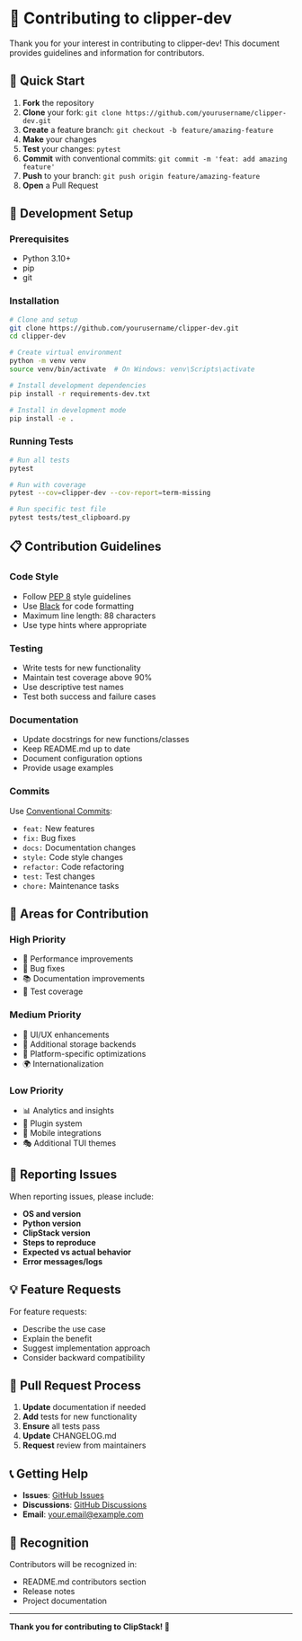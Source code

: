 # 🤝 Contributing to clipper-dev

Thank you for your interest in contributing to clipper-dev! This document provides guidelines and information for contributors.

## 🚀 Quick Start

1. **Fork** the repository
2. **Clone** your fork: `git clone https://github.com/yourusername/clipper-dev.git`
3. **Create** a feature branch: `git checkout -b feature/amazing-feature`
4. **Make** your changes
5. **Test** your changes: `pytest`
6. **Commit** with conventional commits: `git commit -m 'feat: add amazing feature'`
7. **Push** to your branch: `git push origin feature/amazing-feature`
8. **Open** a Pull Request

## 🧪 Development Setup

### Prerequisites

- Python 3.10+
- pip
- git

### Installation

```bash
# Clone and setup
git clone https://github.com/yourusername/clipper-dev.git
cd clipper-dev

# Create virtual environment
python -m venv venv
source venv/bin/activate  # On Windows: venv\Scripts\activate

# Install development dependencies
pip install -r requirements-dev.txt

# Install in development mode
pip install -e .
```

### Running Tests

```bash
# Run all tests
pytest

# Run with coverage
pytest --cov=clipper-dev --cov-report=term-missing

# Run specific test file
pytest tests/test_clipboard.py
```



## 📋 Contribution Guidelines

### Code Style

- Follow [PEP 8](https://pep8.org/) style guidelines
- Use [Black](https://black.readthedocs.io/) for code formatting
- Maximum line length: 88 characters
- Use type hints where appropriate

### Testing

- Write tests for new functionality
- Maintain test coverage above 90%
- Use descriptive test names
- Test both success and failure cases

### Documentation

- Update docstrings for new functions/classes
- Keep README.md up to date
- Document configuration options
- Provide usage examples

### Commits

Use [Conventional Commits](https://www.conventionalcommits.org/):

- `feat:` New features
- `fix:` Bug fixes
- `docs:` Documentation changes
- `style:` Code style changes
- `refactor:` Code refactoring
- `test:` Test changes
- `chore:` Maintenance tasks

## 🎯 Areas for Contribution

### High Priority

- 🚀 Performance improvements
- 🐛 Bug fixes
- 📚 Documentation improvements
- 🧪 Test coverage

### Medium Priority

- 🎨 UI/UX enhancements
- 🔧 Additional storage backends
- 📱 Platform-specific optimizations
- 🌍 Internationalization

### Low Priority

- 📊 Analytics and insights
- 🔌 Plugin system
- 📱 Mobile integrations
- 🎭 Additional TUI themes

## 🐛 Reporting Issues

When reporting issues, please include:

- **OS and version**
- **Python version**
- **ClipStack version**
- **Steps to reproduce**
- **Expected vs actual behavior**
- **Error messages/logs**

## 💡 Feature Requests

For feature requests:

- Describe the use case
- Explain the benefit
- Suggest implementation approach
- Consider backward compatibility

## 🚀 Pull Request Process

1. **Update** documentation if needed
2. **Add** tests for new functionality
3. **Ensure** all tests pass
4. **Update** CHANGELOG.md
5. **Request** review from maintainers

## 📞 Getting Help

- **Issues**: [GitHub Issues](https://github.com/yourusername/clipstack/issues)
- **Discussions**: [GitHub Discussions](https://github.com/yourusername/clipstack/discussions)
- **Email**: your.email@example.com

## 🙏 Recognition

Contributors will be recognized in:

- README.md contributors section
- Release notes
- Project documentation

---

**Thank you for contributing to ClipStack! 🚀**
